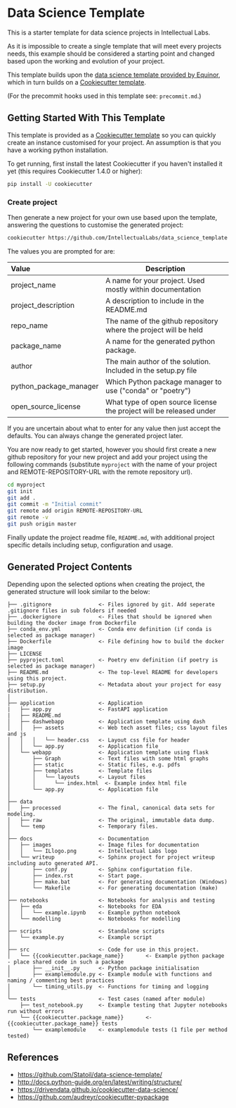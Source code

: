 # Data Science Template

This is a starter template for data science projects in Intellectual Labs.

As it is impossible to create a single template that will meet every projects needs,
this example should be considered
a starting point and changed based upon the working and evolution of your project.

This template builds upon the [data science template provided by Equinor](https://github.com/equinor/data-science-template), which in turn builds on a [Cookiecutter template](http://cookiecutter.readthedocs.org/en/latest/installation.html).

(For the precommit hooks used in this template see: `precommit.md`.)

## Getting Started With This Template

This template is provided as a [Cookiecutter template](http://cookiecutter.readthedocs.org/en/latest/installation.html) so you
can quickly create an instance customised for your project. An assumption is that you have a working python installation.

To get running, first install the latest Cookiecutter if you haven't installed it yet (this requires
Cookiecutter 1.4.0 or higher):

```bash
pip install -U cookiecutter
```

### Create project

Then generate a new project for your own use based upon the template, answering the questions to customise the generated project:

```bash
cookiecutter https://github.com/IntellectualLabs/data_science_template
```

The values you are prompted for are:

| Value                  | Description                                                         |
| :--------------------- | ------------------------------------------------------------------- |
| project_name           | A name for your project. Used mostly within documentation           |
| project_description    | A description to include in the README.md                           |
| repo_name              | The name of the github repository where the project will be held    |
| package_name           | A name for the generated python package.                            |
| author                 | The main author of the solution. Included in the setup.py file      |
| python_package_manager | Which Python package manager to use ("conda" or "poetry")           |
| open_source_license    | What type of open source license the project will be released under |

If you are uncertain about what to enter for any value then just accept the defaults.
You can always change the generated project later.

You are now ready to get started, however you should first create a new
github repository for your new project and add your project using the following commands
(substitute `myproject` with the name of your project and REMOTE-REPOSITORY-URL
with the remote repository url).

```bash
cd myproject
git init
git add .
git commit -m "Initial commit"
git remote add origin REMOTE-REPOSITORY-URL
git remote -v
git push origin master
```

Finally update the project readme file, `README.md`, with additional project specific details
including setup, configuration and usage.

## Generated Project Contents

Depending upon the selected options when creating the project, the generated structure will look similar to the below:

```
├── .gitignore               <- Files ignored by git. Add seperate .gitignore files in sub folders if needed
├── .dockerignore            <- Files that should be ignored when building the docker image from Dockerfile
├── conda_env.yml            <- Conda env definition (if conda is selected as package manager)
├── Dockerfile               <- File defining how to build the docker image
├── LICENSE
├── pyproject.toml           <- Poetry env definition (if poetry is selected as package manager)
├── README.md                <- The top-level README for developers using this project.
├── setup.py                 <- Metadata about your project for easy distribution.
│
├── application              <- Application
|   ├── app.py               <- FastAPI application
|   ├── README.md
│   ├── dashwebapp           <- Application template using dash
│   │   ├── assets           <- Web tech asset files; css layout files and js
│   │   │   └── header.css   <- Layout css file for header
│   │   └── app.py           <- Application file
│   └── webapp               <- Application template using flask
│       ├── Graph            <- Text files with some html graphs
│       ├── static           <- Static files, e.g. pdfs
│       ├── templates        <- Template files
│       │   └── layouts      <- Layout files
│       │      └── index.html  <- Example index html file
│       └── app.py           <- Application file
│
├── data
│   ├── processed            <- The final, canonical data sets for modeling.
│   ├── raw                  <- The original, immutable data dump.
│   └── temp                 <- Temporary files.
│
├── docs                     <- Documentation
│   ├── images               <- Image files for documentation
│   │   └── ILlogo.png       <- Intellectual Labs logo
│   └── writeup              <- Sphinx project for project writeup including auto generated API.
│       ├── conf.py          <- Sphinx configurtation file.
│       ├── index.rst        <- Start page.
│       ├── make.bat         <- For generating documentation (Windows)
│       └── Makefile         <- For generating documentation (make)
│
├── notebooks                <- Notebooks for analysis and testing
│   ├── eda                  <- Notebooks for EDA
│   │   └── example.ipynb    <- Example python notebook
│   └── modelling            <- Notebooks for modelling
│
├── scripts                  <- Standalone scripts
│   └── example.py           <- Example script
│
├── src                      <- Code for use in this project.
│   └── {{cookiecutter.package_name}}       <- Example python package - place shared code in such a package
│       ├── __init__.py      <- Python package initialisation
│       ├── examplemodule.py <- Example module with functions and naming / commenting best practices
│       └── timing_utils.py  <- Functions for timing and logging
│
└── tests                    <- Test cases (named after module)
    ├── test_notebook.py     <- Example testing that Jupyter notebooks run without errors
    └── {{cookiecutter.package_name}}       <- {{cookiecutter.package_name}} tests
        └── examplemodule    <- examplemodule tests (1 file per method tested)
```

## References

- https://github.com/Statoil/data-science-template/
- http://docs.python-guide.org/en/latest/writing/structure/
- https://drivendata.github.io/cookiecutter-data-science/
- https://github.com/audreyr/cookiecutter-pypackage

[//]: #
[anaconda]: https://www.continuum.io/downloads
